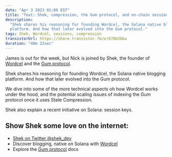 ```yaml
---
date: "Apr 3 2023 01:00 EST"
title: "feat: Shek, compression, the Gum protocol, and on-chain session"
description:
  "Shek shares his reasoning for founding Wordcel, the Solana native blogging
  platform. And how that later evolved into the Gum protocol."
tags: Shek, Wordcel, sessions, compression
transistorUrl: https://share.transistor.fm/e/678b3bba
duration: "40m 22sec"
---
```


James is out for the week, but Nick is joined by Shek, the founder of
[Wordcel](https://www.wordcelclub.com/) and the [Gum protocol](https://gum.fun).

Shek shares his reasoning for founding Wordcel, the Solana native blogging
platform. And how that later evolved into the Gum protocol.

We dive into some of the more technical aspects oh how Wordcel works under the
hood, and the potential scaling issues of indexing the Gum protocol once it uses
State Compression.

Shek also explain a recent initiative on Solana: session keys.

## Show Shek some love on the internet:

- [Shek on Twitter @shek_dev](https://twitter.com/shek_dev)
- Discover blogging, native on Solana with
  [Wordcel](https://www.wordcelclub.com/)
- Explore the [Gum protocol](https://docs.gum.fun/) docs
